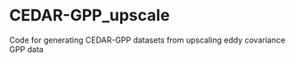 # CEDAR-GPP_upscale
 Code for generating CEDAR-GPP datasets from upscaling eddy covariance GPP data
